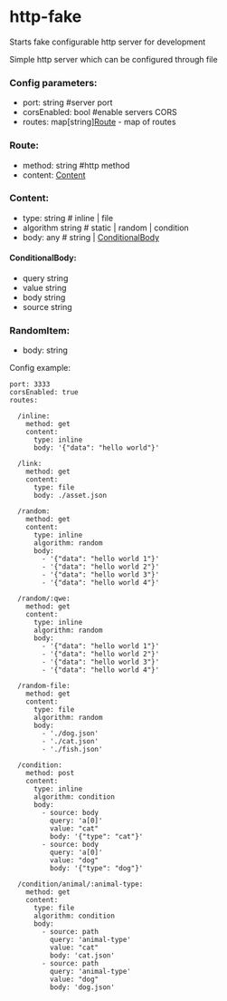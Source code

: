 # http-fake
Starts fake configurable http server for development

Simple http server which can be configured through file

### Config parameters:
- port:        string #server port
- corsEnabled: bool #enable servers CORS
- routes:      map[string][Route](#Route) - map of routes 

### Route:
- method:  string #http method
- content: [Content](#Content)

### Content:
- type:     string # inline | file
- algorithm string # static | random | condition
- body:     any    # string | [ConditionalBody](#ConditionalBody)

#### ConditionalBody:
- query  string
- value  string
- body   string
- source string

### RandomItem:
- body: string

Config example:
```
port: 3333
corsEnabled: true
routes:

  /inline:
    method: get
    content: 
      type: inline
      body: '{"data": "hello world"}'

  /link:
    method: get
    content: 
      type: file 
      body: ./asset.json

  /random:
    method: get
    content: 
      type: inline
      algorithm: random
      body:
        - '{"data": "hello world 1"}'
        - '{"data": "hello world 2"}'
        - '{"data": "hello world 3"}'
        - '{"data": "hello world 4"}'
      
  /random/:qwe:
    method: get
    content: 
      type: inline
      algorithm: random
      body:
        - '{"data": "hello world 1"}'
        - '{"data": "hello world 2"}'
        - '{"data": "hello world 3"}'
        - '{"data": "hello world 4"}'

  /random-file:
    method: get
    content: 
      type: file
      algorithm: random
      body: 
        - './dog.json'
        - './cat.json'
        - './fish.json'
  
  /condition:
    method: post
    content:
      type: inline
      algorithm: condition
      body:
        - source: body
          query: 'a[0]'
          value: "cat"
          body: '{"type": "cat"}'
        - source: body
          query: 'a[0]'
          value: "dog"
          body: '{"type": "dog"}'

  /condition/animal/:animal-type:
    method: get
    content:
      type: file
      algorithm: condition
      body:
        - source: path
          query: 'animal-type'
          value: "cat"
          body: 'cat.json'
        - source: path
          query: 'animal-type'
          value: "dog"
          body: 'dog.json'
```